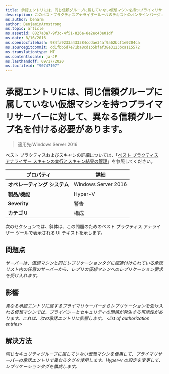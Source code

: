 ```yaml
---
title: 承認エントリには、同じ信頼グループに属していない仮想マシンを持つプライマリサーバーに対して、異なる信頼グループ名を付ける必要があります。
description: このベストプラクティスアナライザールールのテキストのオンラインバージョン。
ms.author: benarm
author: BenjaminArmstrong
ms.topic: article
ms.assetid: 8827a3a7-9f3c-4f51-826a-8e2ec43e01df
ms.date: 8/16/2016
ms.openlocfilehash: 984fa9233a433384cddae34af9a62bcf1e0204ca
ms.sourcegitcommit: dd1fbb5d7e71ba8cd1b5bfaf38e3123bca115572
ms.translationtype: MT
ms.contentlocale: ja-JP
ms.lasthandoff: 09/17/2020
ms.locfileid: "90747107"
---
```

# <a name="authorization-entries-should-have-distinct-trust-group-names-for-primary-servers-with-virtual-machines-that-are-not-part-of-the-same-trust-group"></a>承認エントリには、同じ信頼グループに属していない仮想マシンを持つプライマリサーバーに対して、異なる信頼グループ名を付ける必要があります。

>適用先:Windows Server 2016

ベスト プラクティスおよびスキャンの詳細については、「[ベスト プラクティス アナライザー スキャンの実行とスキャン結果の管理](https://go.microsoft.com/fwlink/p/?LinkID=223177)」を参照してください。

|プロパティ|詳細|
|-|-|
|**オペレーティング システム**|Windows Server 2016|
|**製品/機能**|Hyper-V|
|**Severity**|警告|
|**カテゴリ**|構成|

次のセクションでは、斜体は、この問題のためのベスト プラクティス アナライザー ツールで表示される UI テキストを示します。

## <a name="issue"></a>**問題点**
*サーバーは、仮想マシンと同じレプリケーションタグに関連付けられている承認リスト内の任意のサーバーから、レプリカ仮想マシンへのレプリケーション要求を受け入れます。*

## <a name="impact"></a>**影響**
*異なる承認エントリに属するプライマリサーバーからレプリケーションを受け入れる仮想マシンでは、プライバシーとセキュリティの問題が発生する可能性があります。これは、次の承認エントリに影響します。 \<list of authorization entries>*

## <a name="resolution"></a>**解決方法**
*同じセキュリティグループに属していない仮想マシンを使用して、プライマリサーバーの承認エントリで異なるタグを使用します。Hyper-v の設定を変更して、レプリケーションタグを構成します。*



